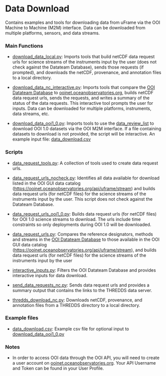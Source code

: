 # Data Download
Contains examples and tools for downloading data from uFrame via the OOI Machine to Machine (M2M) interface. Data can be downloaded from multiple platforms, sensors, and data streams.

### Main Functions
- [download_data_local.py](https://github.com/ooi-data-lab/data-download/blob/master/download_data_local.py): Imports tools that build netCDF data request urls for science streams of the instruments input by the user (does not check against the Datateam Database), sends those requests (if prompted), and downloads the netCDF, provenance, and annotation files to a local directory.

- [download_data_nc_interactive.py](https://github.com/ooi-data-lab/data-download/blob/master/download_data_nc_interactive.py): Imports tools that compare the [OOI Datateam Database](http://ooi.visualocean.net/) to [ooinet.oceanobservatories.org](https://ooinet.oceanobservatories.org/), builds netCDF data request urls, sends the requests, and writes a summary of the status of the data requests. This interactive tool prompts the user for inputs. Data can be downloaded for multiple platforms, instruments, data streams, etc.

- [download_data_ooi1_0.py](https://github.com/ooi-data-lab/data-review-tools/blob/master/download_data_ooi1_0.py): Imports tools to use the [data_review_list](https://github.com/ooi-data-lab/data-review-tools/tree/master/review_list) to download OOI 1.0 datasets via the OOI M2M interface. If a file containing datasets to download is not provided, the script will be interactive. An example input file: [data_download.csv](https://github.com/ooi-data-lab/data-download/blob/master/example_files/data_download.csv)

### Scripts
- [data_request_tools.py](https://github.com/ooi-data-lab/data-download/blob/master/scripts/data_request_tools.py): A collection of tools used to create data request urls.

- [data_request_urls_nocheck.py](https://github.com/ooi-data-lab/data-download/blob/master/scripts/data_request_urls_nocheck.py): Identifies all data available for download listed in the OOI GUI data catalog (https://ooinet.oceanobservatories.org/api/uframe/stream) and builds data request urls (for netCDF files) for the science streams of the instruments input by the user. This script does not check against the Datateam Database.

- [data_request_urls_ooi1_0.py](https://github.com/ooi-data-lab/data-download/blob/master/scripts/data_request_urls_ooi1_0.py): Builds data request urls (for netCDF files) for OOI 1.0 science streams to download. The urls include time constraints so only deployments during OOI 1.0 will be downloaded.

- [data_request_urls.py](https://github.com/ooi-data-lab/data-download/blob/master/scripts/data_request_urls.py): Compares the reference designators, methods and streams in the [OOI Datateam Database](http://ooi.visualocean.net/) to those available in the OOI GUI data catalog (https://ooinet.oceanobservatories.org/api/uframe/stream), and builds data request urls (for netCDF files) for the science streams of the instruments input by the user

- [interactive_inputs.py](https://github.com/ooi-data-lab/data-download/blob/master/scripts/interactive_inputs.py): Filters the OOI Datateam Database and provides interactive inputs for data download.

- [send_data_requests_nc.py](https://github.com/ooi-data-lab/data-download/blob/master/scripts/send_data_requests_nc.py): Sends data request urls and provides a summary output that contains the links to the THREDDS data server.

- [thredds_download_nc.py](https://github.com/ooi-data-lab/data-download/blob/master/scripts/thredds_download_nc.py): Downloads netCDF, provenance, and annotation files from a THREDDS directory to a local directory.


### Example files
- [data_download.csv](https://github.com/ooi-data-lab/data-download/blob/master/example_files/data_download.csv): Example csv file for optional input to [download_data_ooi1_0.py](https://github.com/ooi-data-lab/data-review-tools/blob/master/download_data_ooi1_0.py)

### Notes
- In order to access OOI data through the OOI API, you will need to create a user account on [ooinet.oceanobservatories.org](https://ooinet.oceanobservatories.org/). Your API Username and Token can be found in your User Profile.